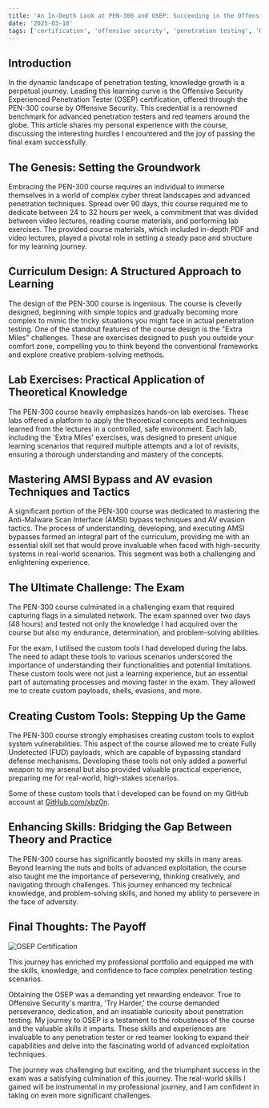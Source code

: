 ```yaml
---
title: 'An In-Depth Look at PEN-300 and OSEP: Succeeding in the Offensive Security Path'
date: '2025-03-18'
tags: ['certification', 'offensive security', 'penetration testing', 'OSEP']
---
```


## Introduction

In the dynamic landscape of penetration testing, knowledge growth is a perpetual journey. Leading this learning curve is the Offensive Security Experienced Penetration Tester (OSEP) certification, offered through the PEN-300 course by Offensive Security. This credential is a renowned benchmark for advanced penetration testers and red teamers around the globe. This article shares my personal experience with the course, discussing the interesting hurdles I encountered and the joy of passing the final exam successfully.

## The Genesis: Setting the Groundwork

Embracing the PEN-300 course requires an individual to immerse themselves in a world of complex cyber threat landscapes and advanced penetration techniques. Spread over 90 days, this course required me to dedicate between 24 to 32 hours per week, a commitment that was divided between video lectures, reading course materials, and performing lab exercises. The provided course materials, which included in-depth PDF and video lectures, played a pivotal role in setting a steady pace and structure for my learning journey.

## Curriculum Design: A Structured Approach to Learning

The design of the PEN-300 course is ingenious. The course is cleverly designed, beginning with simple topics and gradually becoming more complex to mimic the tricky situations you might face in actual penetration testing. One of the standout features of the course design is the "Extra Miles" challenges. These are exercises designed to push you outside your comfort zone, compelling you to think beyond the conventional frameworks and explore creative problem-solving methods.

## Lab Exercises: Practical Application of Theoretical Knowledge

The PEN-300 course heavily emphasizes hands-on lab exercises. These labs offered a platform to apply the theoretical concepts and techniques learned from the lectures in a controlled, safe environment. Each lab, including the 'Extra Miles' exercises, was designed to present unique learning scenarios that required multiple attempts and a lot of revisits, ensuring a thorough understanding and mastery of the concepts.

## Mastering AMSI Bypass and AV evasion Techniques and Tactics

A significant portion of the PEN-300 course was dedicated to mastering the Anti-Malware Scan Interface (AMSI) bypass techniques and AV evasion tactics. The process of understanding, developing, and executing AMSI bypasses formed an integral part of the curriculum, providing me with an essential skill set that would prove invaluable when faced with high-security systems in real-world scenarios. This segment was both a challenging and enlightening experience.

## The Ultimate Challenge: The Exam

The PEN-300 course culminated in a challenging exam that required capturing flags in a simulated network. The exam spanned over two days (48 hours) and tested not only the knowledge I had acquired over the course but also my endurance, determination, and problem-solving abilities.

For the exam, I utilised the custom tools I had developed during the labs. The need to adapt these tools to various scenarios underscored the importance of understanding their functionalities and potential limitations. These custom tools were not just a learning experience, but an essential part of automating processes and moving faster in the exam. They allowed me to create custom payloads, shells, evasions, and more.

## Creating Custom Tools: Stepping Up the Game

The PEN-300 course strongly emphasises creating custom tools to exploit system vulnerabilities. This aspect of the course allowed me to create Fully Undetected (FUD) payloads, which are capable of bypassing standard defense mechanisms. Developing these tools not only added a powerful weapon to my arsenal but also provided valuable practical experience, preparing me for real-world, high-stakes scenarios.

Some of these custom tools that I developed can be found on my GitHub account at [GitHub.com/xbz0n](https://github.com/xbz0n).

## Enhancing Skills: Bridging the Gap Between Theory and Practice

The PEN-300 course has significantly boosted my skills in many areas. Beyond learning the nuts and bolts of advanced exploitation, the course also taught me the importance of persevering, thinking creatively, and navigating through challenges. This journey enhanced my technical knowledge, and problem-solving skills, and honed my ability to persevere in the face of adversity.

## Final Thoughts: The Payoff

![OSEP Certification](/images/osep-certification.jpeg)

This journey has enriched my professional portfolio and equipped me with the skills, knowledge, and confidence to face complex penetration testing scenarios.

Obtaining the OSEP was a demanding yet rewarding endeavor. True to Offensive Security's mantra, 'Try Harder,' the course demanded perseverance, dedication, and an insatiable curiosity about penetration testing. My journey to OSEP is a testament to the robustness of the course and the valuable skills it imparts. These skills and experiences are invaluable to any penetration tester or red teamer looking to expand their capabilities and delve into the fascinating world of advanced exploitation techniques.

The journey was challenging but exciting, and the triumphant success in the exam was a satisfying culmination of this journey. The real-world skills I gained will be instrumental in my professional journey, and I am confident in taking on even more significant challenges. 
